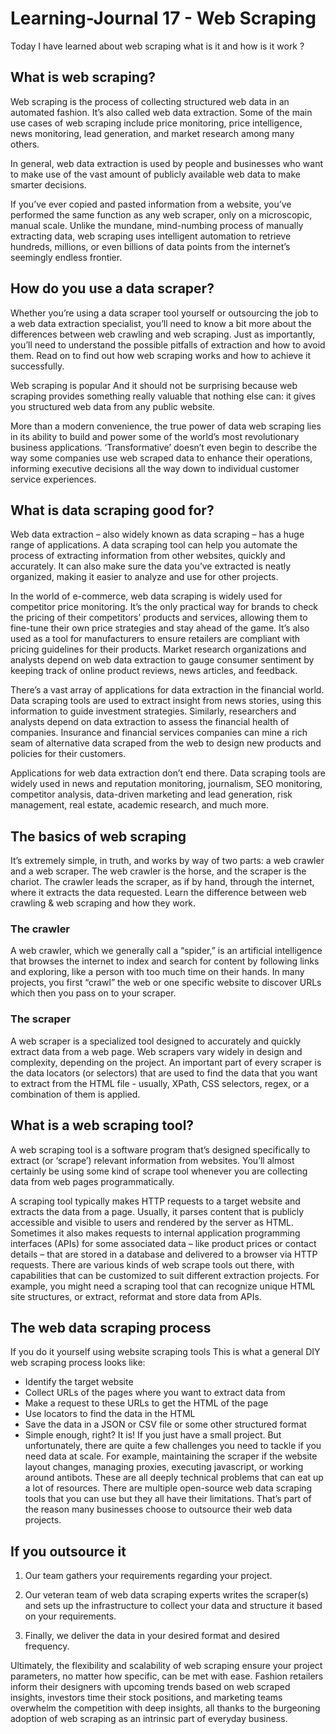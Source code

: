 # Learning-Journal 17  - Web Scraping 


Today I have learned about web scraping  what is it and how is it work ?

## What is web scraping?

Web scraping is the process of collecting structured web data in an automated fashion. It’s also called web data extraction. Some of the main use cases of web scraping include price monitoring, price intelligence, news monitoring, lead generation, and market research among many others.

In general, web data extraction is used by people and businesses who want to make use of the vast amount of publicly available web data to make smarter decisions.

If you’ve ever copied and pasted information from a website, you’ve performed the same function as any web scraper, only on a microscopic, manual scale. Unlike the mundane, mind-numbing process of manually extracting data, web scraping uses intelligent automation to retrieve hundreds, millions, or even billions of data points from the internet’s seemingly endless frontier.

## How do you use a data scraper?

Whether you’re using a data scraper tool yourself or outsourcing the job to a web data extraction specialist, you’ll need to know a bit more about the differences between web crawling and web scraping. Just as importantly, you’ll need to understand the possible pitfalls of extraction and how to avoid them. Read on to find out how web scraping works and how to achieve it successfully.

Web scraping is popular
And it should not be surprising because web scraping provides something really valuable that nothing else can: it gives you structured web data from any public website.

More than a modern convenience, the true power of data web scraping lies in its ability to build and power some of the world’s most revolutionary business applications. ‘Transformative’ doesn’t even begin to describe the way some companies use web scraped data to enhance their operations, informing executive decisions all the way down to individual customer service experiences.

## What is data scraping good for?
Web data extraction – also widely known as data scraping – has a huge range of applications. A data scraping tool can help you automate the process of extracting information from other websites, quickly and accurately. It can also make sure the data you’ve extracted is neatly organized, making it easier to analyze and use for other projects.

In the world of e-commerce, web data scraping is widely used for competitor price monitoring. It’s the only practical way for brands to check the pricing of their competitors’ products and services, allowing them to fine-tune their own price strategies and stay ahead of the game. It’s also used as a tool for manufacturers to ensure retailers are compliant with pricing guidelines for their products. Market research organizations and analysts depend on web data extraction to gauge consumer sentiment by keeping track of online product reviews, news articles, and feedback.

There’s a vast array of applications for data extraction in the financial world. Data scraping tools are used to extract insight from news stories, using this information to guide investment strategies. Similarly, researchers and analysts depend on data extraction to assess the financial health of companies. Insurance and financial services companies can mine a rich seam of alternative data scraped from the web to design new products and policies for their customers.

Applications for web data extraction don’t end there. Data scraping tools are widely used in news and reputation monitoring, journalism, SEO monitoring, competitor analysis, data-driven marketing and lead generation, risk management, real estate, academic research, and much more.

## The basics of web scraping

It’s extremely simple, in truth, and works by way of two parts: a web crawler and a web scraper. The web crawler is the horse, and the scraper is the chariot. The crawler leads the scraper, as if by hand, through the internet, where it extracts the data requested. Learn the difference between web crawling & web scraping and how they work.

### The crawler

A web crawler, which we generally call a “spider,” is an artificial intelligence that browses the internet to index and search for content by following links and exploring, like a person with too much time on their hands. In many projects, you first “crawl” the web or one specific website to discover URLs which then you pass on to your scraper.

### The scraper

A web scraper is a specialized tool designed to accurately and quickly extract data from a web page. Web scrapers vary widely in design and complexity, depending on the project. An important part of every scraper is the data locators (or selectors) that are used to find the data that you want to extract from the HTML file - usually, XPath, CSS selectors, regex, or a combination of them is applied.

## What is a web scraping tool?

A web scraping tool is a software program that’s designed specifically to extract (or ‘scrape’) relevant information from websites. You’ll almost certainly be using some kind of scrape tool whenever you are collecting data from web pages programmatically.

A scraping tool typically makes HTTP requests to a target website and extracts the data from a page. Usually, it parses content that is publicly accessible and visible to users and rendered by the server as HTML. Sometimes it also makes requests to internal application programming interfaces (APIs) for some associated data – like product prices or contact details – that are stored in a database and delivered to a browser via HTTP requests.
There are various kinds of web scrape tools out there, with capabilities that can be customized to suit different extraction projects. For example, you might need a scraping tool that can recognize unique HTML site structures, or extract, reformat and store data from APIs.


## The web data scraping process

If you do it yourself using website scraping tools
This is what a general DIY web scraping process looks like:

* Identify the target website
* Collect URLs of the pages where you want to extract data from
* Make a request to these URLs to get the HTML of the page
* Use locators to find the data in the HTML
* Save the data in a JSON or CSV file or some other structured format
* Simple enough, right? It is! If you just have a small project. But unfortunately, there are quite a few challenges you need to tackle if you need data at scale. For example, maintaining the scraper if the website layout changes, managing proxies, executing javascript, or working around antibots. These are all deeply technical problems that can eat up a lot of resources. There are multiple open-source web data scraping tools that you can use but they all have their limitations. That’s part of the reason many businesses choose to outsource their web data projects.

## If you outsource it

1. Our team gathers your requirements regarding your project.

2. Our veteran team of web data scraping experts writes the scraper(s) and sets up the infrastructure to collect your data and structure it based on your requirements.

3. Finally, we deliver the data in your desired format and desired frequency.

Ultimately, the flexibility and scalability of web scraping ensure your project parameters, no matter how specific, can be met with ease. Fashion retailers inform their designers with upcoming trends based on web scraped insights, investors time their stock positions, and marketing teams overwhelm the competition with deep insights, all thanks to the burgeoning adoption of web scraping as an intrinsic part of everyday business.